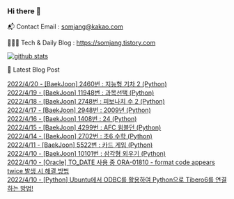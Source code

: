 ### Hi there 👋

📬  Contact Email : somjang@kakao.com

👨🏻‍💻  Tech & Daily Blog : https://somjang.tistory.com

[![github stats](https://github-readme-stats.vercel.app/api?username=SOMJANG&show_icons=true&hide_border=False)](https://somjang.tistory.com)

🤩 Latest Blog Post

[2022/4/20 - [BaekJoon] 2460번 : 지능형 기차 2 (Python)](https://somjang.tistory.com/entry/BaekJoon-2460%EB%B2%88-%EC%A7%80%EB%8A%A5%ED%98%95-%EA%B8%B0%EC%B0%A8-2-Python) <br>
[2022/4/19 - [BaekJoon] 11948번 : 과목선택 (Python)](https://somjang.tistory.com/entry/BaekJoon-11948%EB%B2%88-%EA%B3%BC%EB%AA%A9%EC%84%A0%ED%83%9D-Python) <br>
[2022/4/18 - [BaekJoon] 2748번 : 피보나치 수 2 (Python)](https://somjang.tistory.com/entry/BaekJoon-2748%EB%B2%88-%ED%94%BC%EB%B3%B4%EB%82%98%EC%B9%98-%EC%88%98-2-Python) <br>
[2022/4/17 - [BaekJoon] 2948번 : 2009년 (Python)](https://somjang.tistory.com/entry/BaekJoon-2948%EB%B2%88-2009%EB%85%84-Python) <br>
[2022/4/16 - [BaekJoon] 1408번 : 24 (Python)](https://somjang.tistory.com/entry/BaekJoon-1408%EB%B2%88-24-Python) <br>
[2022/4/15 - [BaekJoon] 4299번 : AFC 윔블던 (Python)](https://somjang.tistory.com/entry/BaekJoon-4299%EB%B2%88-AFC-%EC%9C%94%EB%B8%94%EB%8D%98-Python) <br>
[2022/4/14 - [BaekJoon] 2702번 : 초6 수학 (Python)](https://somjang.tistory.com/entry/BaekJoon-2702%EB%B2%88-%EC%B4%886-%EC%88%98%ED%95%99-Python) <br>
[2022/4/11 - [BaekJoon] 5522번 : 카드 게임 (Python)](https://somjang.tistory.com/entry/BaekJoon-5522%EB%B2%88-%EC%B9%B4%EB%93%9C-%EA%B2%8C%EC%9E%84-Python) <br>
[2022/4/10 - [BaekJoon] 10101번 : 삼각형 외우기 (Python)](https://somjang.tistory.com/entry/BaekJoon-10101%EB%B2%88-%EC%82%BC%EA%B0%81%ED%98%95-%EC%99%B8%EC%9A%B0%EA%B8%B0-Python) <br>
[2022/4/10 - [Oracle] TO_DATE 사용 중 ORA-01810 - format code appears twice 발생 시 해결 방법](https://somjang.tistory.com/entry/Oracle-TODATE-%EC%82%AC%EC%9A%A9-%EC%A4%91-ORA-01810-format-code-appears-twice-%EB%B0%9C%EC%83%9D-%EC%8B%9C-%ED%95%B4%EA%B2%B0-%EB%B0%A9%EB%B2%95) <br>
[2022/4/10 - [Python] Ubuntu에서 ODBC를 활용하여 Python으로 Tibero6를 연결하는 방법!](https://somjang.tistory.com/entry/Python-Ubuntu%EC%97%90%EC%84%9C-ODBC%EB%A5%BC-%ED%99%9C%EC%9A%A9%ED%95%98%EC%97%AC-Python%EC%9C%BC%EB%A1%9C-Tibero6%EB%A5%BC-%EC%97%B0%EA%B2%B0%ED%95%98%EB%8A%94-%EB%B0%A9%EB%B2%95) <br>
